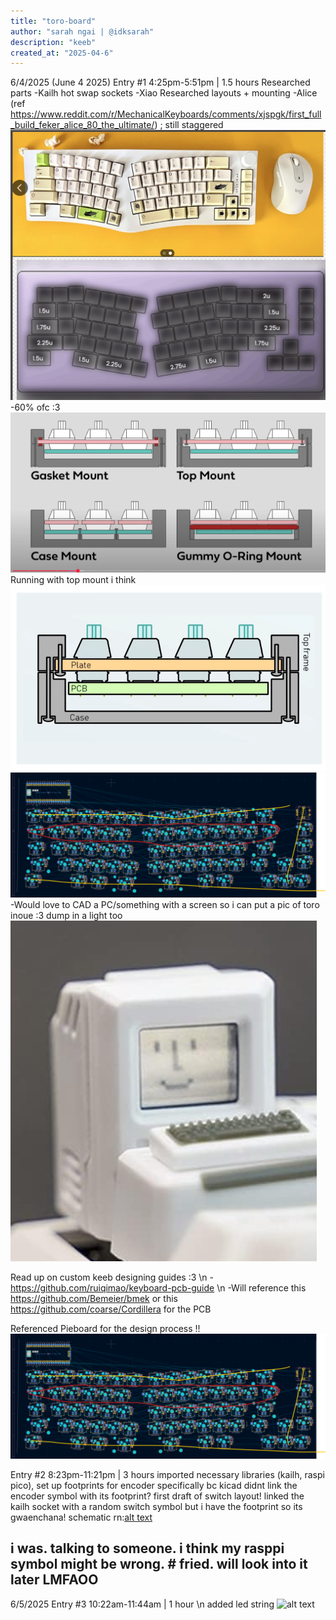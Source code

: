 ```yaml
---
title: "toro-board"
author: "sarah ngai | @idksarah"
description: "keeb"
created_at: "2025-04-6"
---
```

6/4/2025 (June 4 2025) 
Entry #1
4:25pm-5:51pm | 1.5 hours
Researched parts
-Kailh hot swap sockets 
-Xiao
Researched layouts + mounting
-Alice (ref https://www.reddit.com/r/MechanicalKeyboards/comments/xjspgk/first_full_build_feker_alice_80_the_ultimate/) ; still staggered
![alt text](journalPics/alice.png)
-60% ofc :3
![alt text](journalPics/mount.png)
Running with top mount i think
![alt text](journalPics/mount1.png)
![alt text](image.png)
-Would love to CAD a PC/something with a screen so i can put a pic of toro inoue :3 dump in a light too
![alt text](journalPics/personalityKey.png)

Read up on custom keeb designing guides :3 \n
-https://github.com/ruiqimao/keyboard-pcb-guide \n
-Will reference this https://github.com/Bemeier/bmek or this https://github.com/coarse/Cordillera for the PCB

Referenced Pieboard for the design process !!![alt text](image.png)

Entry #2
8:23pm-11:21pm | 3 hours
imported necessary libraries (kailh, raspi pico), set up footprints for encoder specifically bc kicad didnt link the encoder symbol with its footprint? 
first draft of switch layout! linked the kailh socket with a random switch symbol but i have the footprint so its gwaenchana!
schematic rn:[alt text](journalPics/schematic1.png.png) 

i was. talking to someone. i think my rasppi symbol might be wrong. # fried. will look into it later LMFAOO
---
6/5/2025
Entry #3
10:22am-11:44am | 1 hour \n
added led string
![alt text](schematic1.1.png)